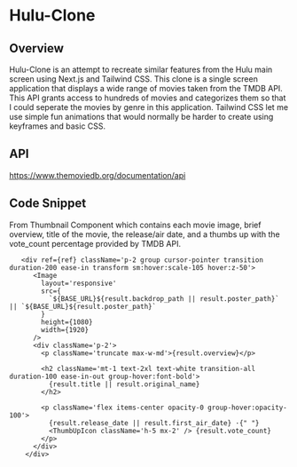 # Hulu-Clone

## Overview
Hulu-Clone is an attempt to recreate similar features from the Hulu main screen using Next.js and Tailwind CSS. This clone is a single screen application that displays a wide range of movies taken from the TMDB API. This API grants access to hundreds of movies and categorizes them so that I could seperate the movies by genre in this application. Tailwind CSS let me use simple fun animations that would normally be harder to create using keyframes and basic CSS.

## API
https://www.themoviedb.org/documentation/api

## Code Snippet
From Thumbnail Component which contains each movie image, brief overview, title of the movie, the release/air date, and a thumbs up with the vote_count percentage provided by TMDB API.
```
   <div ref={ref} className='p-2 group cursor-pointer transition duration-200 ease-in transform sm:hover:scale-105 hover:z-50'>
      <Image
        layout='responsive'
        src={
          `${BASE_URL}${result.backdrop_path || result.poster_path}` || `${BASE_URL}${result.poster_path}`
        }
        height={1080}
        width={1920}
      />
      <div className='p-2'>
        <p className='truncate max-w-md'>{result.overview}</p>

        <h2 className='mt-1 text-2xl text-white transition-all duration-100 ease-in-out group-hover:font-bold'>
          {result.title || result.original_name}
        </h2>

        <p className='flex items-center opacity-0 group-hover:opacity-100'>
          {result.release_date || result.first_air_date} ·{" "}
          <ThumbUpIcon className='h-5 mx-2' /> {result.vote_count}
        </p>
      </div>
    </div>
```
